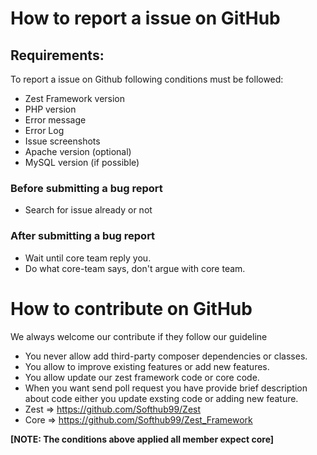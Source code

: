 # How to report a issue on GitHub
## Requirements:
To report a issue on Github following conditions must be followed:

* Zest Framework version
* PHP version
* Error message
* Error Log
* Issue screenshots
* Apache version (optional)
* MySQL version (if possible)
### Before submitting a bug report

* Search for issue already or not
### After submitting a bug report ###

* Wait until core team reply you.
* Do what core-team says, don't argue with core team.

# How to contribute on GitHub 
We always welcome our contribute if they follow our guideline 
* You never allow add third-party composer dependencies or classes.
* You allow to improve existing features or add new features.
* You allow update our zest framework code or core code.
* When you want send poll request you have provide brief description about code either you update exsting code or adding new feature.
* Zest => https://github.com/Softhub99/Zest
* Core => https://github.com/Softhub99/Zest_Framework

**[NOTE: The conditions above applied all member expect core]**
